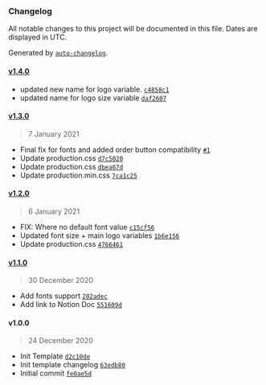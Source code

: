 ### Changelog

All notable changes to this project will be documented in this file. Dates are displayed in UTC.

Generated by [`auto-changelog`](https://github.com/CookPete/auto-changelog).

#### [v1.4.0](https://github.com/ryanshirley-flipdish/Elixir-Template-Default/compare/v1.3.0...v1.4.0)

- updated new name for logo variable. [`c4858c1`](https://github.com/ryanshirley-flipdish/Elixir-Template-Default/commit/c4858c19ecd728db49c44c37cbd7177a903e052c)
- updated name for logo size variable [`daf2607`](https://github.com/ryanshirley-flipdish/Elixir-Template-Default/commit/daf2607789add6c14863e4ab8241f562c3c01474)

#### [v1.3.0](https://github.com/ryanshirley-flipdish/Elixir-Template-Default/compare/v1.2.0...v1.3.0)

> 7 January 2021

- Final fix for fonts and added order button compatibility [`#1`](https://github.com/ryanshirley-flipdish/Elixir-Template-Default/pull/1)
- Update production.css [`d7c5020`](https://github.com/ryanshirley-flipdish/Elixir-Template-Default/commit/d7c5020d4c0423112676c10fe2440e59b5030b73)
- Update production.css [`dbea67d`](https://github.com/ryanshirley-flipdish/Elixir-Template-Default/commit/dbea67d42cdb2d53c889aa1e74bbc3391050f6d8)
- Update production.min.css [`7ca1c25`](https://github.com/ryanshirley-flipdish/Elixir-Template-Default/commit/7ca1c2551206125aed9877461296900d8baf3fc1)

#### [v1.2.0](https://github.com/ryanshirley-flipdish/Elixir-Template-Default/compare/v1.1.0...v1.2.0)

> 6 January 2021

- FIX: Where no default font value [`c15cf56`](https://github.com/ryanshirley-flipdish/Elixir-Template-Default/commit/c15cf56aa7d99d8e45b0750c9eb64f5f91c87341)
- Updated font size + main logo variables [`1b6e156`](https://github.com/ryanshirley-flipdish/Elixir-Template-Default/commit/1b6e15638ead5974b5b68bef3a3454f211709854)
- Update production.css [`4766461`](https://github.com/ryanshirley-flipdish/Elixir-Template-Default/commit/4766461d18e03e3abef17e4605aa77d4b0721c80)

#### [v1.1.0](https://github.com/ryanshirley-flipdish/Elixir-Template-Default/compare/v1.0.0...v1.1.0)

> 30 December 2020

- Add fonts support [`202adec`](https://github.com/ryanshirley-flipdish/Elixir-Template-Default/commit/202adec328499ba6fd105bfc652636b6fb783036)
- Add link to Notion Doc [`551609d`](https://github.com/ryanshirley-flipdish/Elixir-Template-Default/commit/551609dfc156a7d96ec8a12b6a3bca781dd10558)

#### v1.0.0

> 24 December 2020

- Init Template [`d2c10de`](https://github.com/ryanshirley-flipdish/Elixir-Template-Default/commit/d2c10deb0befbdd96154ae8b215578eabfed6bbf)
- Init template changelog [`63edb80`](https://github.com/ryanshirley-flipdish/Elixir-Template-Default/commit/63edb805021df6f4a62b3c0fcea10ae0787e3db6)
- Initial commit [`fe0ae5d`](https://github.com/ryanshirley-flipdish/Elixir-Template-Default/commit/fe0ae5d06bd43b627428ee1df96e7eba44be1611)
